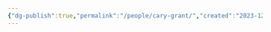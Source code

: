 ```yaml
---
{"dg-publish":true,"permalink":"/people/cary-grant/","created":"2023-12-01T11:05:04.498-06:00","updated":"2023-12-01T11:03:39.799-06:00"}
---
```


